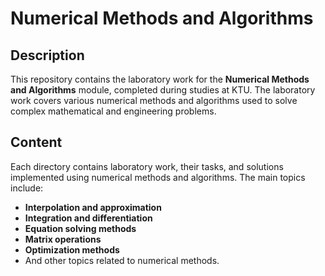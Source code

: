 # Numerical Methods and Algorithms

## Description

This repository contains the laboratory work for the **Numerical Methods and Algorithms** module, completed during studies at KTU. The laboratory work covers various numerical methods and algorithms used to solve complex mathematical and engineering problems.

## Content

Each directory contains laboratory work, their tasks, and solutions implemented using numerical methods and algorithms. The main topics include:

- **Interpolation and approximation**
- **Integration and differentiation**
- **Equation solving methods**
- **Matrix operations**
- **Optimization methods**
- And other topics related to numerical methods.
